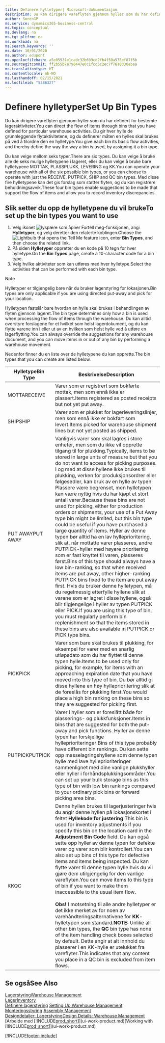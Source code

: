 ```yaml
---
title: Definere hylletyper| Microsoft-dokumentasjon
description: Du kan dirigere vareflyten gjennom hyller som du har definert for bestemte lageraktiviteter. Du gir hver hylle de grunnleggende flytaktivitetene, og du definerer måten en hylles skal brukes på ved å tilordne den en hylletype.
author: SorenGP
ms.service: dynamics365-business-central
ms.topic: conceptual
ms.devlang: na
ms.tgt_pltfrm: na
ms.workload: na
ms.search.keywords: ''
ms.date: 10/01/2020
ms.author: edupont
ms.openlocfilehash: a5e05531e1cadc32b609cd2fb4f50a575ef87f5b
ms.sourcegitcommit: ff2b55b7e790447e0c1fcd5c2ec7f7610338ebaa
ms.translationtype: HT
ms.contentlocale: nb-NO
ms.lasthandoff: 02/15/2021
ms.locfileid: "5386327"
---
```

# <a name="set-up-bin-types"></a><span data-ttu-id="15cfb-104">Definere hylletyper</span><span class="sxs-lookup"><span data-stu-id="15cfb-104">Set Up Bin Types</span></span>
<span data-ttu-id="15cfb-105">Du kan dirigere vareflyten gjennom hyller som du har definert for bestemte lageraktiviteter.</span><span class="sxs-lookup"><span data-stu-id="15cfb-105">You can direct the flow of items through bins that you have defined for particular warehouse activities.</span></span> <span data-ttu-id="15cfb-106">Du gir hver hylle de grunnleggende flytaktivitetene, og du definerer måten en hylles skal brukes på ved å tilordne den en hylletype.</span><span class="sxs-lookup"><span data-stu-id="15cfb-106">You give each bin its basic flow activities, and thereby define the way the way a bin is used, by assigning it a bin type.</span></span>  

<span data-ttu-id="15cfb-107">Du kan velge mellom seks typer.</span><span class="sxs-lookup"><span data-stu-id="15cfb-107">There are six types.</span></span> <span data-ttu-id="15cfb-108">Du kan velge å bruke alle de seks mulige hylletypene i lageret, eller du kan velge å bruke bare hylletypene MOTTAK, PLASSPLUKK, LEVERING og KK.</span><span class="sxs-lookup"><span data-stu-id="15cfb-108">You can operate your warehouse with all of the six possible bin types, or you can choose to operate with just the RECEIVE, PUTPICK, SHIP and QC bin types.</span></span> <span data-ttu-id="15cfb-109">Med disse fire hylletypene kan det gis forslag som støtter flyten, og du kan registrere beholdningsavvik.</span><span class="sxs-lookup"><span data-stu-id="15cfb-109">These four bin types enable suggestions to be made that support the flow of items and allow you to record inventory discrepancies.</span></span>  

## <a name="to-set-up-the-bin-types-you-want-to-use"></a><span data-ttu-id="15cfb-110">Slik setter du opp de hylletypene du vil bruke</span><span class="sxs-lookup"><span data-stu-id="15cfb-110">To set up the bin types you want to use</span></span>  
1.  <span data-ttu-id="15cfb-111">Velg ikonet ![lyspære som åpner Fortell meg-funksjonen](media/ui-search/search_small.png "Fortell hva du vil gjøre"), angi **Hylletyper**, og velg deretter den relaterte koblingen.</span><span class="sxs-lookup"><span data-stu-id="15cfb-111">Choose the ![Lightbulb that opens the Tell Me feature](media/ui-search/search_small.png "Tell me what you want to do") icon, enter **Bin Types**, and then choose the related link.</span></span>  
2.  <span data-ttu-id="15cfb-112">På siden **Hylletyper** oppretter du en kode på 10 tegn for hver hylletype.</span><span class="sxs-lookup"><span data-stu-id="15cfb-112">On the **Bin Types** page, create a 10-character code for a bin type.</span></span>  
3.  <span data-ttu-id="15cfb-113">Velg hvilke aktiviteter som kan utføres med hver hylletype.</span><span class="sxs-lookup"><span data-stu-id="15cfb-113">Select the activities that can be performed with each bin type.</span></span>  

> [!NOTE]  
>  <span data-ttu-id="15cfb-114">Hylletyper er tilgjengelig bare når du bruker lagerstyring for lokasjonen.</span><span class="sxs-lookup"><span data-stu-id="15cfb-114">Bin types are only applicable if you are using directed put-away and pick for your location.</span></span>  

<span data-ttu-id="15cfb-115">Hylletypen fastslår bare hvordan en hylle skal brukes i behandlingen av flyten gjennom lageret.</span><span class="sxs-lookup"><span data-stu-id="15cfb-115">The bin type determines only how a bin is used when processing the flow of items through the warehouse.</span></span> <span data-ttu-id="15cfb-116">Du kan alltid overstyre forslagene for et hvilket som helst lagerdokument, og du kan flytte varene inn i eller ut av en hvilken som helst hylle ved å utføre en lagerflytting.</span><span class="sxs-lookup"><span data-stu-id="15cfb-116">You can always override the suggestions for any warehouse document, and you can move items in or out of any bin by performing a warehouse movement.</span></span>  

<span data-ttu-id="15cfb-117">Nedenfor finner du en liste over de hylletypene du kan opprette.</span><span class="sxs-lookup"><span data-stu-id="15cfb-117">The bin types that you can create are listed below.</span></span>  

|<span data-ttu-id="15cfb-118">Hylletype</span><span class="sxs-lookup"><span data-stu-id="15cfb-118">Bin Type</span></span>|<span data-ttu-id="15cfb-119">Beskrivelse</span><span class="sxs-lookup"><span data-stu-id="15cfb-119">Description</span></span>|  
|------------------|---------------------------------------|  
|<span data-ttu-id="15cfb-120">MOTTA</span><span class="sxs-lookup"><span data-stu-id="15cfb-120">RECEIVE</span></span>|<span data-ttu-id="15cfb-121">Varer som er registrert som bokførte mottak, men som ennå ikke er plassert.</span><span class="sxs-lookup"><span data-stu-id="15cfb-121">Items registered as posted receipts but not yet put away.</span></span>|  
|<span data-ttu-id="15cfb-122">SHIP</span><span class="sxs-lookup"><span data-stu-id="15cfb-122">SHIP</span></span>|<span data-ttu-id="15cfb-123">Varer som er plukket for lagerleveringslinjer, men som ennå ikke er bokført som levert.</span><span class="sxs-lookup"><span data-stu-id="15cfb-123">Items picked for warehouse shipment lines but not yet posted as shipped.</span></span>|  
|<span data-ttu-id="15cfb-124">PUT AWAY</span><span class="sxs-lookup"><span data-stu-id="15cfb-124">PUT AWAY</span></span>|<span data-ttu-id="15cfb-125">Vanligvis varer som skal lagres i store enheter, men som du ikke vil opprette tilgang til for plukking.</span><span class="sxs-lookup"><span data-stu-id="15cfb-125">Typically, items to be stored in large units of measure but that you do not want to access for picking purposes.</span></span> <span data-ttu-id="15cfb-126">I og med at disse hyllene ikke brukes til plukking, verken for produksjonsordrer eller følgesedler, kan bruk av en hylle av typen Plassere være begrenset, men hylletypen kan være nyttig hvis du har kjøpt et stort antall varer.</span><span class="sxs-lookup"><span data-stu-id="15cfb-126">Because these bins are not used for picking, either for production orders or shipments, your use of a Put Away type bin might be limited, but this bin type could be useful if you have purchased a large quantity of items.</span></span> <span data-ttu-id="15cfb-127">Hyller av denne typen bør alltid ha en lav hylleprioritering, slik at, når mottatte varer plasseres, andre PUTPICK-hyller med høyere prioritering som er fast knyttet til varen, plasseres først.</span><span class="sxs-lookup"><span data-stu-id="15cfb-127">Bins of this type should always have a low bin-ranking, so that when received items are put away, other higher-ranking PUTPICK bins fixed to the item are put away first.</span></span> <span data-ttu-id="15cfb-128">Hvis du bruker denne hylletypen, må du regelmessig etterfylle hyllene slik at varene som er lagret i disse hyllene, også blir tilgjengelige i hyller av typen PUTPICK eller PICK.</span><span class="sxs-lookup"><span data-stu-id="15cfb-128">If you are using this type of bin, you must regularly perform bin replenishment so that the items stored in these bins are also available in PUTPICK or PICK type bins.</span></span>|  
|<span data-ttu-id="15cfb-129">PICK</span><span class="sxs-lookup"><span data-stu-id="15cfb-129">PICK</span></span>|<span data-ttu-id="15cfb-130">Varer som bare skal brukes til plukking, for eksempel for varer med en snarlig utløpsdato som du har flyttet til denne typen hylle.</span><span class="sxs-lookup"><span data-stu-id="15cfb-130">Items to be used only for picking, for example, for items with an approaching expiration date that you have moved into this type of bin.</span></span> <span data-ttu-id="15cfb-131">Du bør alltid gi disse hyllene en høy hylleprioritering slik at de foreslås for plukking først.</span><span class="sxs-lookup"><span data-stu-id="15cfb-131">You would place a high bin ranking on these bins so they are suggested for picking first.</span></span>|  
|<span data-ttu-id="15cfb-132">PUTPICK</span><span class="sxs-lookup"><span data-stu-id="15cfb-132">PUTPICK</span></span>|<span data-ttu-id="15cfb-133">Varer i hyller som er foreslått både for plasserings- og plukkfunksjoner.</span><span class="sxs-lookup"><span data-stu-id="15cfb-133">Items in bins that are suggested for both the put-away and pick functions.</span></span> <span data-ttu-id="15cfb-134">Hyller av denne typen har forskjellige hylleprioriteringer.</span><span class="sxs-lookup"><span data-stu-id="15cfb-134">Bins of this type probably have different bin rankings.</span></span> <span data-ttu-id="15cfb-135">Du kan sette opp masselagringshyllene som denne typen hylle med lave hylleprioriteringer sammenlignet med dine vanlige plukkhyller eller hyller i forhåndsplukkingsområder.</span><span class="sxs-lookup"><span data-stu-id="15cfb-135">You can set up your bulk storage bins as this type of bin with low bin rankings compared to your ordinary pick bins or forward picking area bins.</span></span>|  
|<span data-ttu-id="15cfb-136">KK</span><span class="sxs-lookup"><span data-stu-id="15cfb-136">QC</span></span>|<span data-ttu-id="15cfb-137">Denne hyllen brukes til lagerjusteringer hvis du angir denne hyllen på lokasjonskortet i feltet **Hyllekode for justering**.</span><span class="sxs-lookup"><span data-stu-id="15cfb-137">This bin is used for inventory adjustments if you specify this bin on the location card in the **Adjustment Bin Code** field.</span></span> <span data-ttu-id="15cfb-138">Du kan også sette opp hyller av denne typen for defekte varer og varer som blir kontrollert.</span><span class="sxs-lookup"><span data-stu-id="15cfb-138">You can also set up bins of this type for defective items and items being inspected.</span></span> <span data-ttu-id="15cfb-139">Du kan flytte varer til denne typen hylle hvis du vil gjøre dem utilgjengelig for den vanlige vareflyten.</span><span class="sxs-lookup"><span data-stu-id="15cfb-139">You can move items to this type of bin if you want to make them inaccessible to the usual item flow.</span></span><br /><br /> <span data-ttu-id="15cfb-140">**Obs!** I motsetning til alle andre hylletyper er det ikke merket av for noen av varehåndteringsalternativene for **KK**-hylletypen som standard.</span><span class="sxs-lookup"><span data-stu-id="15cfb-140">**NOTE:** Unlike all other bin types, the **QC** bin type has none of the item handling check boxes selected by default.</span></span> <span data-ttu-id="15cfb-141">Dette angir at alt innhold du plasserer i en KK-hylle er utelukket fra vareflyter.</span><span class="sxs-lookup"><span data-stu-id="15cfb-141">This indicates that any content you place in a QC bin is excluded from item flows.</span></span>|  

## <a name="see-also"></a><span data-ttu-id="15cfb-142">Se også</span><span class="sxs-lookup"><span data-stu-id="15cfb-142">See Also</span></span>
[<span data-ttu-id="15cfb-143">Lagerstyring</span><span class="sxs-lookup"><span data-stu-id="15cfb-143">Warehouse Management</span></span>](warehouse-manage-warehouse.md)  
[<span data-ttu-id="15cfb-144">Lager</span><span class="sxs-lookup"><span data-stu-id="15cfb-144">Inventory</span></span>](inventory-manage-inventory.md)  
<span data-ttu-id="15cfb-145">[Definere lagerstyring](warehouse-setup-warehouse.md)   </span><span class="sxs-lookup"><span data-stu-id="15cfb-145">[Setting Up Warehouse Management](warehouse-setup-warehouse.md)   </span></span>  
<span data-ttu-id="15cfb-146">[Monteringsstyring](assembly-assemble-items.md)  </span><span class="sxs-lookup"><span data-stu-id="15cfb-146">[Assembly Management](assembly-assemble-items.md)  </span></span>  
[<span data-ttu-id="15cfb-147">Designdetaljer: Lagerstyring</span><span class="sxs-lookup"><span data-stu-id="15cfb-147">Design Details: Warehouse Management</span></span>](design-details-warehouse-management.md)  
<span data-ttu-id="15cfb-148">[Arbeide med [!INCLUDE[prod_short](includes/prod_short.md)]](ui-work-product.md)</span><span class="sxs-lookup"><span data-stu-id="15cfb-148">[Working with [!INCLUDE[prod_short](includes/prod_short.md)]](ui-work-product.md)</span></span>


[!INCLUDE[footer-include](includes/footer-banner.md)]